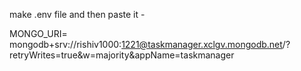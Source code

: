 make .env file and then  paste it -


MONGO_URI= mongodb+srv://rishiv1000:1221@taskmanager.xclgv.mongodb.net/?retryWrites=true&w=majority&appName=taskmanager
